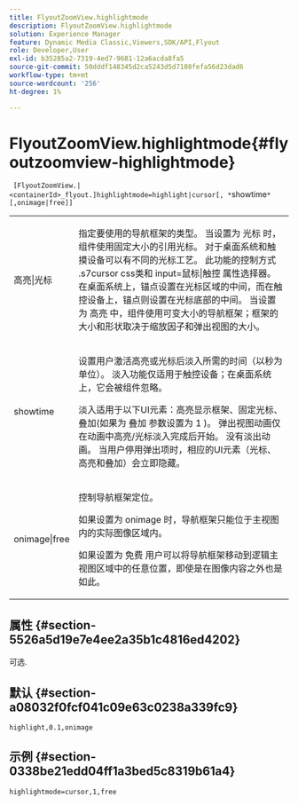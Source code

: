 ```yaml
---
title: FlyoutZoomView.highlightmode
description: FlyoutZoomView.highlightmode
solution: Experience Manager
feature: Dynamic Media Classic,Viewers,SDK/API,Flyout
role: Developer,User
exl-id: b35285a2-7319-4ed7-9681-12a6acda8fa5
source-git-commit: 50dddf148345d2ca5243d5d7108fefa56d23dad6
workflow-type: tm+mt
source-wordcount: '256'
ht-degree: 1%

---
```


# FlyoutZoomView.highlightmode{#flyoutzoomview-highlightmode}

` [FlyoutZoomView.|<containerId>_flyout.]highlightmode=highlight|cursor[, *`showtime`*[,onimage|free]]`

<table id="table_C6F4C663099F40698874731590A22924"> 
 <tbody> 
  <tr> 
   <td colname="col1"> <p> <span class="codeph"> 高亮|光标 </span> </p> </td> 
   <td colname="col2"> <p> 指定要使用的导航框架的类型。 当设置为 <span class="codeph"> 光标 </span>时，组件使用固定大小的引用光标。 对于桌面系统和触摸设备可以有不同的光标工艺。 此功能的控制方式 <span class="codeph"> .s7cursor </span> css类和 <span class="codeph"> input=鼠标|触控 </span> 属性选择器。 在桌面系统上，锚点设置在光标区域的中间，而在触控设备上，锚点则设置在光标底部的中间。 当设置为 <span class="codeph"> 高亮 </span>中，组件使用可变大小的导航框架；框架的大小和形状取决于缩放因子和弹出视图的大小。 </p> </td> 
  </tr> 
  <tr> 
   <td colname="col1"> <p> <span class="codeph"> <span class="varname"> showtime </span> </span> </p> </td> 
   <td colname="col2"> <p> 设置用户激活高亮或光标后淡入所需的时间（以秒为单位）。 淡入功能仅适用于触控设备；在桌面系统上，它会被组件忽略。 </p> <p>淡入适用于以下UI元素：高亮显示框架、固定光标、叠加(如果为 <span class="codeph"> 叠加 </span> 参数设置为 <span class="codeph"> 1 </span>)。 弹出视图动画仅在动画中高亮/光标淡入完成后开始。 没有淡出动画。 当用户停用弹出项时，相应的UI元素（光标、高亮和叠加）会立即隐藏。 </p> </td> 
  </tr> 
  <tr> 
   <td colname="col1"> <p> <span class="codeph"> onimage|free </span> </p> </td> 
   <td colname="col2"> <p> 控制导航框架定位。 </p> <p>如果设置为 <span class="codeph"> onimage </span>时，导航框架只能位于主视图内的实际图像区域内。 </p> <p>如果设置为 <span class="codeph"> 免费 </span> 用户可以将导航框架移动到逻辑主视图区域中的任意位置，即使是在图像内容之外也是如此。 </p> </td> 
  </tr> 
 </tbody> 
</table>

## 属性 {#section-5526a5d19e7e4ee2a35b1c4816ed4202}

可选.

## 默认 {#section-a08032f0fcf041c09e63c0238a339fc9}

`highlight,0.1,onimage`

## 示例 {#section-0338be21edd04ff1a3bed5c8319b61a4}

`highlightmode=cursor,1,free`

